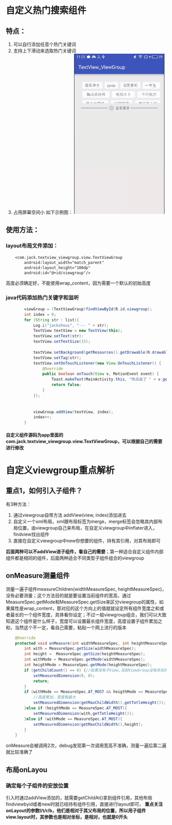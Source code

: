 # 自定义热门搜索组件
## 特点：
1. 可以自行添加任意个热门关键词
2. 支持上下滑动来选取热门关键词
3. 占用屏幕空间小
如下示例图：
![show](show.gif)

## 使用方法：
### layout布局文件添加：
```
	<com.jack.textview_viewgroup.view.TextViewGroup
        android:layout_width="match_parent"
        android:layout_height="100dp"
        android:id="@+id/viewgroup"/>
```
高度必须确定好，不能使用wrap_content，因为需要一个默认的初始高度

### java代码添加热门关键字和监听
```java
		viewGroup = (TextViewGroup)findViewById(R.id.viewgroup);
        int index = 0;
        for (String str : list){
            Log.i("jackzhous", "--- " + str);
            TextView textView = new TextView(this);
            textView.setText(str);
            textView.setTextSize(15);

            textView.setBackground(getResources().getDrawable(R.drawable.text_view_bg));
            textView.setTag(str);
            textView.setOnTouchListener(new View.OnTouchListener() {
                @Override
                public boolean onTouch(View v, MotionEvent event) {
                    Toast.makeText(MainActivity.this, "你点击了 " + v.getTag(), Toast.LENGTH_SHORT).show();
                    return false;
                }
            });


            viewGroup.addView(textView, index);
            index++;
        }
```

#### 自定义组件源码为app里面的com.jack.textview_viewgroup.view.TextViewGroup，可以根据自己的需要进行修改


# 自定义viewgroup重点解析

## 重点1，如何引入子组件？

有3种方法：
1. 通过viewgroup自带方法 addView(view, index)添加进去
2. 自定义一个xml布局，xml跟布局标签为merge，merge标签会忽略其内部布局位置，由viewgroup自己来布局，在自定义viewgroup中inflater进入，findview找出组件
3. 直接在自定义viewgroup中new你想要的组件，持有其引用，对其布局即可

__后面两种可以不addView进子组件，看自己的需要__；第一种适合自定义组件内部组件都是相同的组件，后面两种适合不同类型子组件组合的viewgroup

## onMeasure测量组件

测量一遍子组件measureChildren(widthMeasureSpec, heightMeasureSpec)，没有必要测量；这个方法目的就是要设置当前组件的宽高，通过MeasureSpec.getMode和MeasureSpec.getSize来区分viewgroup的属性，如果属性是wrap_content，那对应的这个方向上的值就就设定所有组件宽度之和或者最长的一个组件宽度，具体看你设定；不过一般viewgroup组合，我们可以大致知道这个组件是什么样子，宽度可以设置最长组件宽度，高度设置子组件累加之和，当然这个不一定，看自己需要，粘贴一个网上流行的版本
```java
	@Override
    protected void onMeasure(int widthMeasureSpec, int heightMeasureSpec) {
        int with = MeasureSpec.getSize(widthMeasureSpec);
        int height =  MeasureSpec.getSize(heightMeasureSpec);
        int withMode = MeasureSpec.getMode(widthMeasureSpec);
        int heigthMode = MeasureSpec.getMode(heightMeasureSpec);
        if (getChildCount() == 0) {//如果没有子View,当前ViewGroup没有存在的意义，不用占用空间
            setMeasuredDimension(0, 0);
            return;
        }
        if (withMode == MeasureSpec.AT_MOST && heigthMode == MeasureSpec.AT_MOST){
            //高度累加，宽度取最大
            setMeasuredDimension(getMaxChildWidth(),getTotleHeight());
        }else if (heigthMode == MeasureSpec.AT_MOST){
            setMeasuredDimension(with,getTotleHeight());
        }else if (withMode == MeasureSpec.AT_MOST){
            setMeasuredDimension(getMaxChildWidth(),height);
        }
    }
```

onMeasure会被调用2次，debug发现第一次调用宽高不准确，测量一遍后第二遍就比较准确了

## 布局onLayou

### 确定每个子组件的安放位置

引入时通过addView添加的，就需要getChildAt()拿到组件引用，其他布局findviewbyid或者new时就已经持有组件引用，直接进行layout即可， __重点关注onLayout的参数l/t/r/b，他们是相对于其父布局的位置，所以用子组件view.layout时，其参数也是相对坐标，是相对，也就是0开头__



